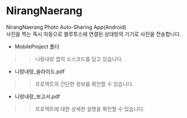 # NirangNaerang
NirangNaerang Photo Auto-Sharing App(Android)  
사진을 찍는 즉시 자동으로 블루투스에 연결된 상대방의 기기로 사진을 전송합니다.
  
  
- MobileProject 폴더
>>니랑내랑 앱의 소스코드를 담고 있습니다.

- 니랑내랑_슬라이드.pdf
>>프로젝트의 간단한 정보를 확인할 수 있습니다.

- 니랑내랑_보고서.pdf
>>프로젝트에 대한 상세한 설명을 확인할 수 있습니다.
